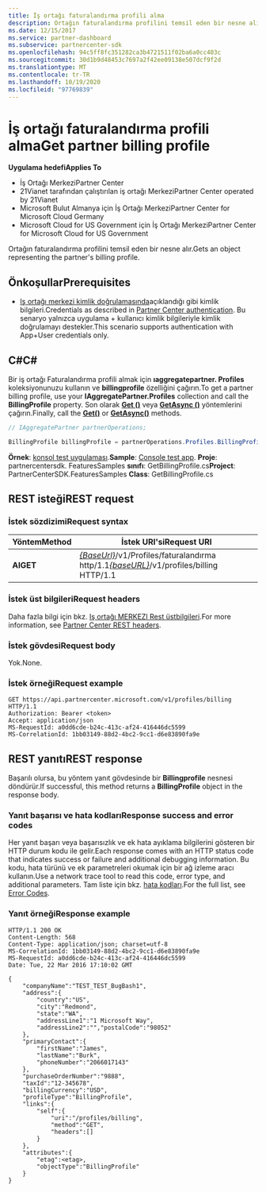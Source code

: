 ```yaml
---
title: İş ortağı faturalandırma profili alma
description: Ortağın faturalandırma profilini temsil eden bir nesne alır.
ms.date: 12/15/2017
ms.service: partner-dashboard
ms.subservice: partnercenter-sdk
ms.openlocfilehash: 94c5ff8fc351282ca3b4721511f02ba6a0cc403c
ms.sourcegitcommit: 30d1b9d48453c7697a2f42ee09138e507dcf9f2d
ms.translationtype: MT
ms.contentlocale: tr-TR
ms.lasthandoff: 10/19/2020
ms.locfileid: "97769839"
---
```

# <a name="get-partner-billing-profile"></a><span data-ttu-id="98385-103">İş ortağı faturalandırma profili alma</span><span class="sxs-lookup"><span data-stu-id="98385-103">Get partner billing profile</span></span>

<span data-ttu-id="98385-104">**Uygulama hedefi**</span><span class="sxs-lookup"><span data-stu-id="98385-104">**Applies To**</span></span>

- <span data-ttu-id="98385-105">İş Ortağı Merkezi</span><span class="sxs-lookup"><span data-stu-id="98385-105">Partner Center</span></span>
- <span data-ttu-id="98385-106">21Vianet tarafından çalıştırılan iş ortağı Merkezi</span><span class="sxs-lookup"><span data-stu-id="98385-106">Partner Center operated by 21Vianet</span></span>
- <span data-ttu-id="98385-107">Microsoft Bulut Almanya için İş Ortağı Merkezi</span><span class="sxs-lookup"><span data-stu-id="98385-107">Partner Center for Microsoft Cloud Germany</span></span>
- <span data-ttu-id="98385-108">Microsoft Cloud for US Government için İş Ortağı Merkezi</span><span class="sxs-lookup"><span data-stu-id="98385-108">Partner Center for Microsoft Cloud for US Government</span></span>

<span data-ttu-id="98385-109">Ortağın faturalandırma profilini temsil eden bir nesne alır.</span><span class="sxs-lookup"><span data-stu-id="98385-109">Gets an object representing the partner's billing profile.</span></span>

## <a name="prerequisites"></a><span data-ttu-id="98385-110">Önkoşullar</span><span class="sxs-lookup"><span data-stu-id="98385-110">Prerequisites</span></span>

- <span data-ttu-id="98385-111">[Iş ortağı merkezi kimlik doğrulamasında](partner-center-authentication.md)açıklandığı gibi kimlik bilgileri.</span><span class="sxs-lookup"><span data-stu-id="98385-111">Credentials as described in [Partner Center authentication](partner-center-authentication.md).</span></span> <span data-ttu-id="98385-112">Bu senaryo yalnızca uygulama + kullanıcı kimlik bilgileriyle kimlik doğrulamayı destekler.</span><span class="sxs-lookup"><span data-stu-id="98385-112">This scenario supports authentication with App+User credentials only.</span></span>

## <a name="c"></a><span data-ttu-id="98385-113">C\#</span><span class="sxs-lookup"><span data-stu-id="98385-113">C\#</span></span>

<span data-ttu-id="98385-114">Bir iş ortağı Faturalandırma profili almak için **ıaggregatepartner. Profiles** koleksiyonunuzu kullanın ve **billingprofile** özelliğini çağırın.</span><span class="sxs-lookup"><span data-stu-id="98385-114">To get a partner billing profile, use your **IAggregatePartner.Profiles** collection and call the **BillingProfile** property.</span></span> <span data-ttu-id="98385-115">Son olarak [**Get ()**](/dotnet/api/microsoft.store.partnercenter.profiles.ibillingprofile.get) veya [**GetAsync ()**](/dotnet/api/microsoft.store.partnercenter.profiles.ibillingprofile.getasync) yöntemlerini çağırın.</span><span class="sxs-lookup"><span data-stu-id="98385-115">Finally, call the [**Get()**](/dotnet/api/microsoft.store.partnercenter.profiles.ibillingprofile.get) or [**GetAsync()**](/dotnet/api/microsoft.store.partnercenter.profiles.ibillingprofile.getasync) methods.</span></span>

``` csharp
// IAggregatePartner partnerOperations;

BillingProfile billingProfile = partnerOperations.Profiles.BillingProfile.Get();
```

<span data-ttu-id="98385-116">**Örnek**: [konsol test uygulaması](console-test-app.md).</span><span class="sxs-lookup"><span data-stu-id="98385-116">**Sample**: [Console test app](console-test-app.md).</span></span> <span data-ttu-id="98385-117">**Proje**: partnercentersdk. FeaturesSamples **sınıfı**: GetBillingProfile.cs</span><span class="sxs-lookup"><span data-stu-id="98385-117">**Project**: PartnerCenterSDK.FeaturesSamples **Class**: GetBillingProfile.cs</span></span>

## <a name="rest-request"></a><span data-ttu-id="98385-118">REST isteği</span><span class="sxs-lookup"><span data-stu-id="98385-118">REST request</span></span>

### <a name="request-syntax"></a><span data-ttu-id="98385-119">İstek sözdizimi</span><span class="sxs-lookup"><span data-stu-id="98385-119">Request syntax</span></span>

| <span data-ttu-id="98385-120">Yöntem</span><span class="sxs-lookup"><span data-stu-id="98385-120">Method</span></span>  | <span data-ttu-id="98385-121">İstek URI'si</span><span class="sxs-lookup"><span data-stu-id="98385-121">Request URI</span></span>                                                              |
|---------|--------------------------------------------------------------------------|
| <span data-ttu-id="98385-122">**Al**</span><span class="sxs-lookup"><span data-stu-id="98385-122">**GET**</span></span> | <span data-ttu-id="98385-123">[*{BaseUrl}*](partner-center-rest-urls.md)/v1/Profiles/faturalandırma http/1.1</span><span class="sxs-lookup"><span data-stu-id="98385-123">[*{baseURL}*](partner-center-rest-urls.md)/v1/profiles/billing HTTP/1.1</span></span> |

### <a name="request-headers"></a><span data-ttu-id="98385-124">İstek üst bilgileri</span><span class="sxs-lookup"><span data-stu-id="98385-124">Request headers</span></span>

<span data-ttu-id="98385-125">Daha fazla bilgi için bkz. [Iş ortağı MERKEZI Rest üstbilgileri](headers.md).</span><span class="sxs-lookup"><span data-stu-id="98385-125">For more information, see [Partner Center REST headers](headers.md).</span></span>

### <a name="request-body"></a><span data-ttu-id="98385-126">İstek gövdesi</span><span class="sxs-lookup"><span data-stu-id="98385-126">Request body</span></span>

<span data-ttu-id="98385-127">Yok.</span><span class="sxs-lookup"><span data-stu-id="98385-127">None.</span></span>

### <a name="request-example"></a><span data-ttu-id="98385-128">İstek örneği</span><span class="sxs-lookup"><span data-stu-id="98385-128">Request example</span></span>

```http
GET https://api.partnercenter.microsoft.com/v1/profiles/billing HTTP/1.1
Authorization: Bearer <token>
Accept: application/json
MS-RequestId: a0dd6cde-b24c-413c-af24-416446dc5599
MS-CorrelationId: 1bb03149-88d2-4bc2-9cc1-d6e83890fa9e
```

## <a name="rest-response"></a><span data-ttu-id="98385-129">REST yanıtı</span><span class="sxs-lookup"><span data-stu-id="98385-129">REST response</span></span>

<span data-ttu-id="98385-130">Başarılı olursa, bu yöntem yanıt gövdesinde bir **Billingprofile** nesnesi döndürür.</span><span class="sxs-lookup"><span data-stu-id="98385-130">If successful, this method returns a **BillingProfile** object in the response body.</span></span>

### <a name="response-success-and-error-codes"></a><span data-ttu-id="98385-131">Yanıt başarısı ve hata kodları</span><span class="sxs-lookup"><span data-stu-id="98385-131">Response success and error codes</span></span>

<span data-ttu-id="98385-132">Her yanıt başarı veya başarısızlık ve ek hata ayıklama bilgilerini gösteren bir HTTP durum kodu ile gelir.</span><span class="sxs-lookup"><span data-stu-id="98385-132">Each response comes with an HTTP status code that indicates success or failure and additional debugging information.</span></span> <span data-ttu-id="98385-133">Bu kodu, hata türünü ve ek parametreleri okumak için bir ağ izleme aracı kullanın.</span><span class="sxs-lookup"><span data-stu-id="98385-133">Use a network trace tool to read this code, error type, and additional parameters.</span></span> <span data-ttu-id="98385-134">Tam liste için bkz. [hata kodları](error-codes.md).</span><span class="sxs-lookup"><span data-stu-id="98385-134">For the full list, see [Error Codes](error-codes.md).</span></span>

### <a name="response-example"></a><span data-ttu-id="98385-135">Yanıt örneği</span><span class="sxs-lookup"><span data-stu-id="98385-135">Response example</span></span>

```http
HTTP/1.1 200 OK
Content-Length: 568
Content-Type: application/json; charset=utf-8
MS-CorrelationId: 1bb03149-88d2-4bc2-9cc1-d6e83890fa9e
MS-RequestId: a0dd6cde-b24c-413c-af24-416446dc5599
Date: Tue, 22 Mar 2016 17:10:02 GMT

{
    "companyName":"TEST_TEST_BugBash1",
    "address":{
        "country":"US",
        "city":"Redmond",
        "state":"WA",
        "addressLine1":"1 Microsoft Way",
        "addressLine2":"","postalCode":"98052"
    },
    "primaryContact":{
        "firstName":"James",
        "lastName":"Burk",
        "phoneNumber":"2066017143"
    },
    "purchaseOrderNumber":"9888",
    "taxId":"12-345678",
    "billingCurrency":"USD",
    "profileType":"BillingProfile",
    "links":{
        "self":{
            "uri":"/profiles/billing",
            "method":"GET",
            "headers":[]
        }
    },
    "attributes":{
        "etag":<etag>,
        "objectType":"BillingProfile"
    }
}
```
